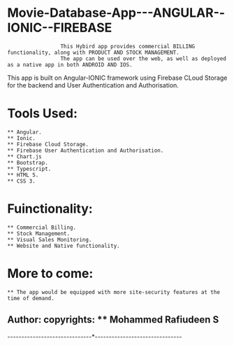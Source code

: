 # Movie-Database-App---ANGULAR--IONIC--FIREBASE

                     This Hybird app provides commercial BILLING functionality, along with PRODUCT AND STOCK MANAGEMENT. 
                     The app can be used over the web, as well as deployed as a native app in both ANDROID AND IOS. 
This app is built on Angular-IONIC framework using Firebase CLoud Storage for the backend and User Authentication and Authorisation.


Tools Used: 
===========

    ** Angular.
    ** Ionic.
    ** Firebase Cloud Storage.
    ** Firebase User Authentication and Authorisation.
    ** Chart.js
    ** Bootstrap.
    ** Typescript.
    ** HTML 5.
    ** CSS 3.
    
Fuinctionality:
===============
   
    ** Commercial Billing.
    ** Stock Management.
    ** Visual Sales Monitoring.
    ** Website and Native functionality.
    

More to come:
=============

    ** The app would be equipped with more site-security features at the time of demand.


Author: copyrights:  ** Mohammed Rafiudeen S
--------------------------------------------


------------------------------*-------------------------------
     
    
    
